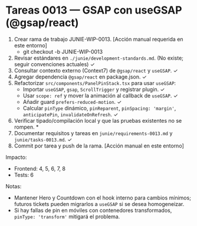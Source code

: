 # Tareas 0013 — GSAP con useGSAP (@gsap/react)

1. Crear rama de trabajo JUNIE-WIP-0013. [Acción manual requerida en este entorno]
   - git checkout -b JUNIE-WIP-0013
2. Revisar estándares en `./junie/development-standards.md`. (No existe; seguir convenciones actuales) ✓
3. Consultar contexto externo (Context7) de `@gsap/react` y `useGSAP`. ✓
4. Agregar dependencia `@gsap/react` en package.json. ✓
5. Refactorizar `src/components/PanelPinStack.tsx` para usar `useGSAP`:
   - Importar `useGSAP`, `gsap`, `ScrollTrigger` y registrar plugin. ✓
   - Usar `scope: ref` y mover la animación al callback de `useGSAP`. ✓
   - Añadir guard `prefers-reduced-motion`. ✓
   - Calcular `pinType` dinámico, `pinReparent`, `pinSpacing: 'margin'`, `anticipatePin`, `invalidateOnRefresh`. ✓
6. Verificar tipado/compilación local y que las pruebas existentes no se rompen. *
7. Documentar requisitos y tareas en `junie/requirements-0013.md` y `junie/tasks-0013.md`. ✓
8. Commit por tarea y push de la rama. [Acción manual en este entorno]

Impacto:
- Frontend: 4, 5, 6, 7, 8
- Tests: 6

Notas:
- Mantener Hero y Countdown con el hook interno para cambios mínimos; futuros tickets pueden migrarlos a `useGSAP` si se desea homogeneizar.
- Si hay fallas de pin en móviles con contenedores transformados, `pinType: 'transform'` mitigará el problema.

